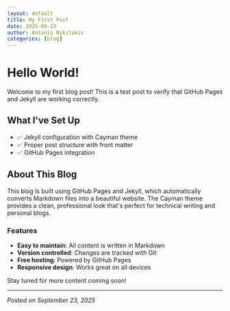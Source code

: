 ```yaml
---
layout: default
title: My First Post
date: 2025-09-23
author: Antonis Nikitakis
categories: [blog]
---
```


# Hello World!

Welcome to my first blog post! This is a test post to verify that GitHub Pages and Jekyll are working correctly.

## What I've Set Up

- ✅ Jekyll configuration with Cayman theme
- ✅ Proper post structure with front matter
- ✅ GitHub Pages integration

## About This Blog

This blog is built using GitHub Pages and Jekyll, which automatically converts Markdown files into a beautiful website. The Cayman theme provides a clean, professional look that's perfect for technical writing and personal blogs.

### Features

- **Easy to maintain**: All content is written in Markdown
- **Version controlled**: Changes are tracked with Git
- **Free hosting**: Powered by GitHub Pages
- **Responsive design**: Works great on all devices

Stay tuned for more content coming soon!

---

*Posted on September 23, 2025*
